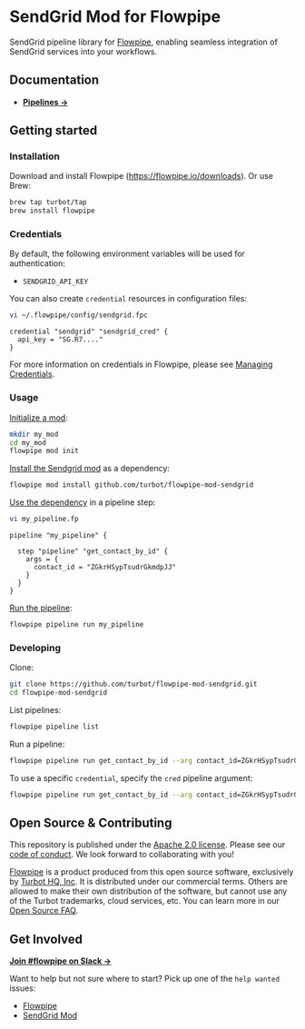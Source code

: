 # SendGrid Mod for Flowpipe

SendGrid pipeline library for [Flowpipe](https://flowpipe.io), enabling seamless integration of SendGrid services into your workflows.

## Documentation

- **[Pipelines →](https://hub.flowpipe.io/mods/turbot/sendgrid/pipelines)**

## Getting started

### Installation

Download and install Flowpipe (https://flowpipe.io/downloads). Or use Brew:

```sh
brew tap turbot/tap
brew install flowpipe
```

### Credentials

By default, the following environment variables will be used for authentication:

- `SENDGRID_API_KEY`

You can also create `credential` resources in configuration files:

```sh
vi ~/.flowpipe/config/sendgrid.fpc
```

```hcl
credential "sendgrid" "sendgrid_cred" {
  api_key = "SG.R7...."
}
```

For more information on credentials in Flowpipe, please see [Managing Credentials](https://flowpipe.io/docs/run/credentials).

### Usage

[Initialize a mod](https://flowpipe.io/docs/build/index#initializing-a-mod):

```sh
mkdir my_mod
cd my_mod
flowpipe mod init
```

[Install the Sendgrid mod](https://flowpipe.io/docs/build/mod-dependencies#mod-dependencies) as a dependency:

```sh
flowpipe mod install github.com/turbot/flowpipe-mod-sendgrid
```

[Use the dependency](https://flowpipe.io/docs/build/write-pipelines/index) in a pipeline step:

```sh
vi my_pipeline.fp
```

```hcl
pipeline "my_pipeline" {

  step "pipeline" "get_contact_by_id" {
    args = {
      contact_id = "ZGkrHSypTsudrGkmdpJJ"
    }
  }
}
```

[Run the pipeline](https://flowpipe.io/docs/run/pipelines):

```sh
flowpipe pipeline run my_pipeline
```

### Developing

Clone:

```sh
git clone https://github.com/turbot/flowpipe-mod-sendgrid.git
cd flowpipe-mod-sendgrid
```

List pipelines:

```sh
flowpipe pipeline list
```

Run a pipeline:

```sh
flowpipe pipeline run get_contact_by_id --arg contact_id=ZGkrHSypTsudrGkmdpJJ
```

To use a specific `credential`, specify the `cred` pipeline argument:

```sh
flowpipe pipeline run get_contact_by_id --arg contact_id=ZGkrHSypTsudrGkmdpJJ --arg cred=sendgrid_profile
```

## Open Source & Contributing

This repository is published under the [Apache 2.0 license](https://www.apache.org/licenses/LICENSE-2.0). Please see our [code of conduct](https://github.com/turbot/.github/blob/main/CODE_OF_CONDUCT.md). We look forward to collaborating with you!

[Flowpipe](https://flowpipe.io) is a product produced from this open source software, exclusively by [Turbot HQ, Inc](https://turbot.com). It is distributed under our commercial terms. Others are allowed to make their own distribution of the software, but cannot use any of the Turbot trademarks, cloud services, etc. You can learn more in our [Open Source FAQ](https://turbot.com/open-source).

## Get Involved

**[Join #flowpipe on Slack →](https://flowpipe.io/community/join)**

Want to help but not sure where to start? Pick up one of the `help wanted` issues:

- [Flowpipe](https://github.com/turbot/flowpipe/labels/help%20wanted)
- [SendGrid Mod](https://github.com/turbot/flowpipe-mod-sendgrid/labels/help%20wanted)
